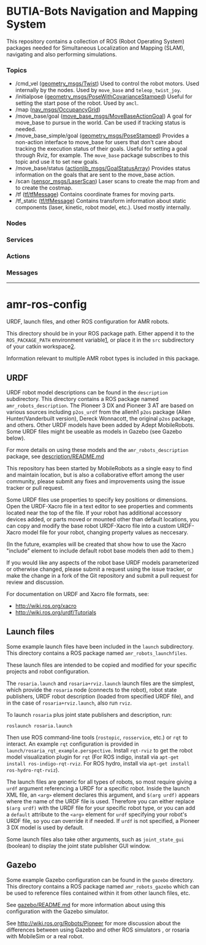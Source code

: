 # BUTIA-Bots Navigation and Mapping System

This repository contains a collection of ROS (Robot Operating System) packages needed for Simultaneous Localization and Mapping (SLAM), navigating and also performing simulations.

### Topics

  - /cmd_vel ([geometry_msgs/Twist](http://docs.ros.org/api/geometry_msgs/html/msg/Twist.html))
        Used to control the robot motors. Used internally by the nodes. Used by `move_base` and `teleop_twist_joy`.
  - /initialpose ([geometry_msgs/PoseWithCovarianceStamped](http://docs.ros.org/api/geometry_msgs/html/msg/PoseWithCovarianceStamped.html))
        Useful for setting the start pose of the robot. Used by `amcl`.
  - /map ([nav_msgs/OccupancyGrid](http://docs.ros.org/api/nav_msgs/html/msg/OccupancyGrid.html))
  - /move_base/goal ([move_base_msgs/MoveBaseActionGoal](http://docs.ros.org/api/move_base_msgs/html/msg/MoveBaseActionGoal.html)) 
            A goal for move_base to pursue in the world. Can be used if tracking status is needed.
  - /move_base_simple/goal ([geometry_msgs/PoseStamped](http://docs.ros.org/api/geometry_msgs/html/msg/PoseStamped.html))
        Provides a non-action interface to move_base for users that don't care about tracking the execution status of their goals. Useful for setting a goal through Rviz, for example. The `move_base` package subscribes to this topic and use it to set new goals.
  - /move_base/status ([actionlib_msgs/GoalStatusArray](http://docs.ros.org/api/actionlib_msgs/html/msg/GoalStatusArray.html)) 
            Provides status information on the goals that are sent to the move_base action. 
  - /scan ([sensor_msgs/LaserScan](http://docs.ros.org/api/sensor_msgs/html/msg/LaserScan.html))
        Laser scans to create the map from and to create the costmap. 
  - /tf ([tf/tfMessage](http://docs.ros.org/api/tf/html/msg/tfMessage.html))
        Contains coordinate frames for moving parts.
  - /tf_static ([tf/tfMessage](http://docs.ros.org/api/tf/html/msg/tfMessage.html))
        Contains transform information about static components (laser, kinetic, robot model, etc.). Used mostly internally.

### Nodes

### Services

### Actions

### Messages


---


amr-ros-config
==============

URDF, launch files, and other ROS configuration for AMR robots.

This directory should be in your ROS package path. Either append it 
to the `ROS_PACKAGE_PATH` environment variable[1], or place it in the
`src` subdirectory of your catkin workspace[2].

Information relevant to multiple AMR robot types is included in this
package.  

URDF
----

URDF robot model descriptions can be found in the `description` subdirectory. This
directory contains a ROS package named `amr_robots_description`.
The Pioneer 3 DX and Pioneer 3 AT are
based on various sources including `p2os_urdf` from the allenh1 `p2os` package (Allen Hunter/Vanderbuilt
version), Dereck Wonnacott, the
original `p2os` package, and others.  Other URDF models have been added
by Adept MobileRobots.  Some URDF files might be useable as models
in Gazebo (see Gazebo below).

For more details on using these models and the `amr_robots_description` package, see [description/README.md](description/README.md)

This repository has been started by MobileRobots as a single easy to find and maintain location,
but is also a collaborative effort among the user community, please submit any fixes and improvements using the
issue tracker or pull request.

Some URDF files use properties to specify key positions or dimensions. 
Open the URDF-Xacro file in a text editor to see properties and comments
located near the top of the file.
If your robot has additional accessory devices added, or parts moved or 
mounted other than default locations, you can copy and modify the
base robot URDF-Xacro file into a custom URDF-Xacro model file
for your robot, changing property values as neccesary. 

(In the future, examples will be created that show how to use the Xacro "include"
element to include default robot base models then add to them.)

If you would like any aspects of the robot base URDF models parameterized
or otherwise changed, please submit a request using the issue tracker,
or make the change in a fork of the Git repository and submit a pull request
for review and discussion.

For documentation on URDF and Xacro file formats, see:
* <http://wiki.ros.org/xacro>
* <http://wiki.ros.org/urdf/Tutorials>

Launch files
------------

Some example launch files have been included in the `launch`
subdirectory.   This directory contains a ROS package named
`amr_robots_launchfiles`.

These launch files are intended to be copied and modified 
for your specific projects and robot configuration.

The `rosaria.launch` and `rosaria+rviz.launch` launch files
are the simplest, which provide the `rosaria` node (connects
to the robot), robot state publishers, URDF robot 
description (loaded from specified URDF file), and in 
the case of `rosaria+rviz.launch`, also run `rviz`.

To launch `rosaria` plus joint state publishers and description, run:

    roslaunch rosaria.launch

Then use ROS command-line tools (`rostopic`, `rosservice`, etc.) 
or `rqt` to interact.  An example `rqt` configuration is provided
in `launch/rosaria_rqt_example.perspective`.  Install `rqt-rviz` 
to get the robot model visualization plugin for `rqt` (For
ROS indigo, install via `apt-get install ros-indigo-rqt-rviz`. For
ROS hydro, install via `apt-get install ros-hydro-rqt-rviz`).

The launch files are generic for all types of robots,
so most require giving a `urdf` argument referencing a URDF
for a specific robot.   Inside the launch XML file, an
`<arg>` element declares this argument, and `$(arg urdf)`
appears where the name of the URDF file is used.  Therefore
you can either replace `$(arg urdf)` with the URDF file
for your specific robot type, or you can add a `default`
attribute to the `<arg>` element for `urdf` specifying
your robot's URDF file, so you can override it if needed.
If `urdf` is not specified, a Pioneer 3 DX model is used by
default.

Some launch files also take other arguments, such as
`joint_state_gui` (boolean) to display the joint state
publisher GUI window. 


Gazebo
------

Some example Gazebo configuration can be found in the `gazebo`
directory. This directory contains a ROS package named
`amr_robots_gazebo` which can be used to reference files contained
within it from other launch files, etc.  

See [gazebo/README.md](gazebo/README.md) for more information about using this configuration with the Gazebo simulator.

See <http://wiki.ros.org/Robots/Pioneer> for more discussion
about the differences between using Gazebo and other ROS simulators , or 
rosaria with MobileSim or a real robot.



[1]: http://wiki.ros.org/ROS/EnvironmentVariables#ROS_PACKAGE_PATH
[2]: http://wiki.ros.org/catkin/Tutorials/create_a_workspace


